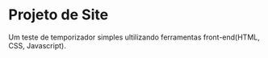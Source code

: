# Projeto de Site

Um teste de temporizador simples ultilizando ferramentas front-end(HTML, CSS, Javascript). 
